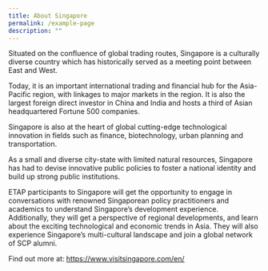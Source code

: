 ```yaml
---
title: About Singapore
permalink: /example-page
description: ""
---
```

Situated on the confluence of global trading routes, Singapore is a culturally diverse country which has historically served as a
meeting point between East and West. 

Today, it is an important international trading and financial hub for the Asia-Pacific region, with linkages to major markets in the region. It
is also the largest foreign direct investor in China and India and hosts a third of Asian headquartered Fortune 500 companies.

Singapore is also at the heart of global cutting-edge technological innovation in fields such as finance, biotechnology, urban
planning and transportation.

As a small and diverse city-state with limited natural resources, Singapore has had to devise innovative public policies to
foster a national identity and build up strong
public institutions.

ETAP participants to Singapore will get the opportunity to engage in conversations with renowned Singaporean policy practitioners
and academics to understand Singapore’s development experience. Additionally, they will get a perspective of regional developments,
and learn about the exciting technological and economic trends in Asia. They will also experience Singapore’s multi-cultural landscape
and join a global network of SCP alumni.

Find out more at: https://www.visitsingapore.com/en/
